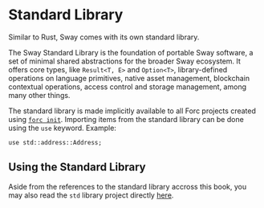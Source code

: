 # Standard Library

Similar to Rust, Sway comes with its own standard library.

The Sway Standard Library is the foundation of portable Sway software, a set of minimal shared abstractions for the broader Sway ecosystem. It offers core types, like `Result<T, E>` and `Option<T>`, library-defined operations on language primitives, native asset management, blockchain contextual operations, access control and storage management, among many other things.

The standard library is made implicitly available to all Forc projects created using [`forc init`](../forc/commands/forc_init.md). Importing items from the standard library can be done using the `use` keyword. Example:

```sway
use std::address::Address;
```

## Using the Standard Library

Aside from the references to the standard library accross this book, you may also read the `std` library project directly [here](https://github.com/FuelLabs/sway/tree/master/sway-lib-std).

